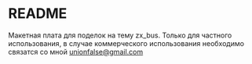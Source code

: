 # README #

Макетная плата для поделок на тему zx_bus.
Только для частного использования, в случае коммерческого использования необходимо связатся со мной unionfalse@gmail.com

